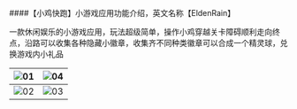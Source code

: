 ####【小鸡快跑】小游戏应用功能介绍，英文名称【EldenRain】


一款休闲娱乐的小游戏应用，玩法超级简单，操作小鸡穿越关卡障碍顺利走向终点，沿路可以收集各种隐藏小徽章，收集齐不同种类徽章可以合成一个精灵球，兑换游戏内小礼品


![01](https://user-images.githubusercontent.com/16076053/164364906-9d0236d8-f55e-4b5e-ac08-ff189a4420fd.jpg)|![04](https://user-images.githubusercontent.com/16076053/164364926-85d54ccf-01ab-4d29-b58d-ddb199bb9d97.jpg)
---|---
![02](https://user-images.githubusercontent.com/16076053/164364915-9c561d1a-bf94-4881-8eb8-f7a184f9c08e.jpg)|![03](https://user-images.githubusercontent.com/16076053/164364921-cf4a2e2f-5aa7-486e-b247-5df73c09d4c9.jpg)




